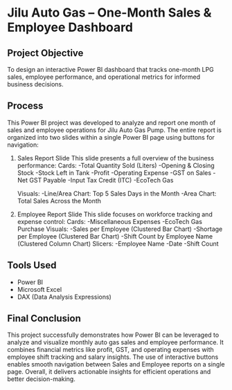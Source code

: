 # Jilu Auto Gas – One-Month Sales & Employee Dashboard
## Project Objective
To design an interactive Power BI dashboard that tracks one-month LPG sales, employee performance, and operational metrics for informed business decisions.

## Process  
This Power BI project was developed to analyze and report one month of sales and employee operations for Jilu Auto Gas Pump. The entire report is organized into two slides within a single Power BI page using buttons for navigation:
 1. Sales Report Slide
    This slide presents a full overview of the business performance:
    Cards:
      -Total Quantity Sold (Liters)
      -Opening & Closing Stock
      -Stock Left in Tank
      -Profit
      -Operating Expense
      -GST on Sales
      -Net GST Payable
      -Input Tax Credit (ITC)
      -EcoTech Gas 

    Visuals:
      -Line/Area Chart: Top 5 Sales Days in the Month
      -Area Chart: Total Sales Across the Month

2. Employee Report Slide
   This slide focuses on workforce tracking and expense control:
   Cards:
     -Miscellaneous Expenses
     -EcoTech Gas Purchase
   Visuals:
      -Sales per Employee (Clustered Bar Chart)
      -Shortage per Employee (Clustered Bar Chart)
      -Shift Count by Employee Name (Clustered Column Chart)
   Slicers:
       -Employee Name
       -Date
       -Shift Count


## Tools Used
 - Power BI  
 - Microsoft Excel  
 - DAX (Data Analysis Expressions)
 
## Final Conclusion
This project successfully demonstrates how Power BI can be leveraged to analyze and visualize monthly auto gas sales and employee performance. It combines financial metrics like profit, GST, and operating expenses with employee shift tracking and salary insights. The use of interactive buttons enables smooth navigation between Sales and Employee reports on a single page. Overall, it delivers actionable insights for efficient operations and better decision-making.
